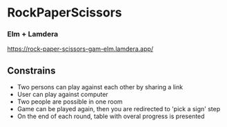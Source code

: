 # RockPaperScissors

### Elm + Lamdera
https://rock-paper-scissors-gam-elm.lamdera.app/

## Constrains
- Two persons can play against each other by sharing a link
- User can play against computer
- Two people are possible in one room
- Game can be played again, then you are redirected to 'pick a sign' step 
- On the end of each round, table with overal progress is presented 
